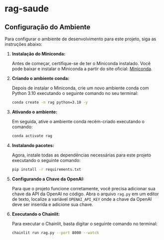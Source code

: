 # rag-saude

## Configuração do Ambiente

Para configurar o ambiente de desenvolvimento para este projeto, siga as instruções abaixo:

1. **Instalação do Miniconda:**

   Antes de começar, certifique-se de ter o Miniconda instalado. Você pode baixar e instalar o Miniconda a partir do site oficial: [Miniconda](https://docs.conda.io/en/latest/miniconda.html).


2. **Criando o ambiente conda:**

   Depois de instalar o Miniconda, crie um novo ambiente conda com Python 3.10 executando o seguinte comando no seu terminal:

   ```bash
   conda create -n rag python=3.10 -y
   ```

3. **Ativando o ambiente:**

   Em seguida, ative o ambiente conda recém-criado executando o comando:
   
   ```bash
   conda activate rag
   ```

4. **Instalando pacotes:**

   Agora, instale todas as dependências necessárias para este projeto executando o seguinte comando:

   ```bash
   pip install -r requirements.txt
   ```

5. **Configurando a Chave da OpenAI:**

   Para que o projeto funcione corretamente, você precisa adicionar sua chave da API da OpenAI no código. Abra o arquivo ``rag.py`` em um editor de texto, localize a variável ``OPENAI_API_KEY`` onde a chave da OpenAI deve ser inserida e adicione sua chave.

6. **Executando o Chainlit:**

   Para executar o Chainlit, basta digitar o seguinte comando no terminal:

   ```bash
   chainlit run rag.py --port 8000 --watch
   ```


